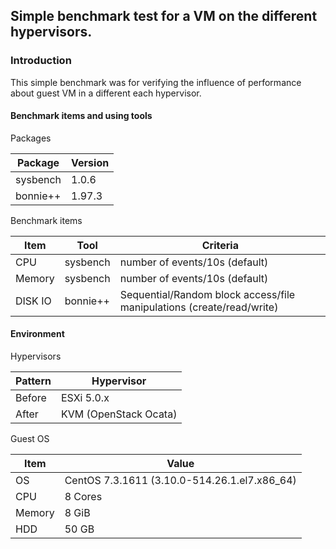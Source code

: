 ## Simple benchmark test for a VM on the different hypervisors.

### Introduction

This simple benchmark was for verifying the influence of performance about guest VM in a different each hypervisor.

#### Benchmark items and using tools

Packages

Package | Version
-|-
sysbench | 1.0.6
bonnie++ | 1.97.3

Benchmark items

Item | Tool | Criteria
-|-|-
CPU | sysbench | number of events/10s (default)
Memory | sysbench | number of events/10s (default)
DISK IO | bonnie++ | Sequential/Random block access/file manipulations (create/read/write)

#### Environment

Hypervisors

Pattern | Hypervisor
-|-
Before | ESXi 5.0.x
After | KVM (OpenStack Ocata)

Guest OS 

Item | Value
-|-
OS | CentOS 7.3.1611 (3.10.0-514.26.1.el7.x86_64)
CPU | 8 Cores
Memory | 8 GiB
HDD | 50 GB

